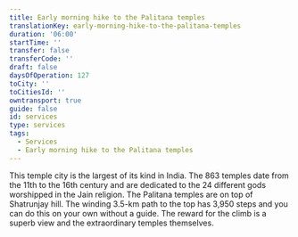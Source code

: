 ```yaml
---
title: Early morning hike to the Palitana temples
translationKey: early-morning-hike-to-the-palitana-temples
duration: '06:00'
startTime: ''
transfer: false
transferCode: ''
draft: false
daysOfOperation: 127
toCity: ''
toCitiesId: ''
owntransport: true
guide: false
id: services
type: services
tags:
  - Services
  - Early morning hike to the Palitana temples
---
```

This temple city is the largest of its kind in India. The 863 temples date from the 11th to the 16th century and are dedicated to the 24 different gods worshipped in the Jain religion. The Palitana temples are on top of Shatrunjay hill. The winding 3.5-km path to the top has 3,950 steps and you can do this on your own without a guide. The reward for the climb is a superb view and the extraordinary temples themselves.